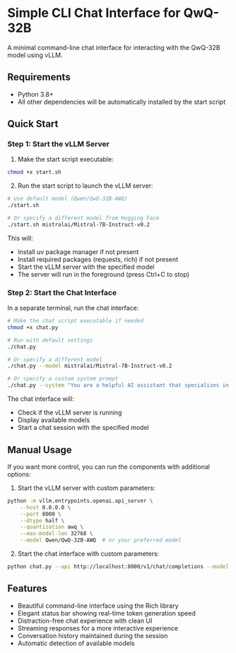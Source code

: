 # Simple CLI Chat Interface for QwQ-32B

A minimal command-line chat interface for interacting with the QwQ-32B model using vLLM.

## Requirements

- Python 3.8+
- All other dependencies will be automatically installed by the start script

## Quick Start

### Step 1: Start the vLLM Server

1. Make the start script executable:
```bash
chmod +x start.sh
```

2. Run the start script to launch the vLLM server:
```bash
# Use default model (Qwen/QwQ-32B-AWQ)
./start.sh

# Or specify a different model from Hugging Face
./start.sh mistralai/Mistral-7B-Instruct-v0.2
```

This will:
- Install uv package manager if not present
- Install required packages (requests, rich) if not present
- Start the vLLM server with the specified model
- The server will run in the foreground (press Ctrl+C to stop)

### Step 2: Start the Chat Interface

In a separate terminal, run the chat interface:

```bash
# Make the chat script executable if needed
chmod +x chat.py

# Run with default settings
./chat.py

# Or specify a different model
./chat.py --model mistralai/Mistral-7B-Instruct-v0.2

# Or specify a custom system prompt
./chat.py --system "You are a helpful AI assistant that specializes in Python programming."
```

The chat interface will:
- Check if the vLLM server is running
- Display available models
- Start a chat session with the specified model

## Manual Usage

If you want more control, you can run the components with additional options:

1. Start the vLLM server with custom parameters:
```bash
python -m vllm.entrypoints.openai.api_server \
    --host 0.0.0.0 \
    --port 8000 \
    --dtype half \
    --quantization awq \
    --max-model-len 32768 \
    --model Qwen/QwQ-32B-AWQ  # or your preferred model
```

2. Start the chat interface with custom parameters:
```bash
python chat.py --api http://localhost:8000/v1/chat/completions --model Qwen/QwQ-32B-AWQ
```

## Features

- Beautiful command-line interface using the Rich library
- Elegant status bar showing real-time token generation speed
- Distraction-free chat experience with clean UI
- Streaming responses for a more interactive experience
- Conversation history maintained during the session
- Automatic detection of available models
